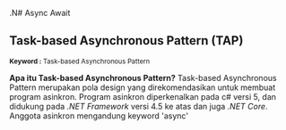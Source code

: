 .N# Async Await
## Task-based Asynchronous Pattern (TAP)
<sup> **Keyword :** Task-based Asynchronous Pattern</sup>

__Apa itu Task-based Asynchronous Pattern?__ Task-based Asynchronous Pattern merupakan pola design yang direkomendasikan untuk membuat program asinkron. Program asinkron diperkenalkan pada c# versi 5, dan didukung pada _.NET Framework_ versi 4.5 ke atas dan juga _.NET Core_. Anggota asinkron mengandung keyword 'async'
